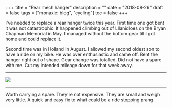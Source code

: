 +++
title = "Rear mech hanger"
description = ""
date = "2018-08-26"
draft = false
tags = ["monaxle: blog", "cycling"]
toc = false
+++

I've needed to replace a rear hanger twice this year. First time one got bent it was not catastrophic. It happened climbing out of Lllanidloes on the Bryan Chapman Memorial in May. I managed without the bottom gear till I got home and could replace it. 

Second time was in Holland in August. I allowed my second oldest son to have a ride on my bike. He was over enthusiastic and came off. Bent the hanger right out of shape. Gear change was totalled. Did not have a spare with me. Cut my intended mileage down for that week away.

***

<img style="display:block;margin:auto" src="https://i.ibb.co/XZgZRXFL/61-LBid1f9k-L-SL1500-800x530.jpg">

***

Worth carrying a spare. They're not expensive. They are small and weigh very little. A quick and easy fix to what could be a ride stopping prang.